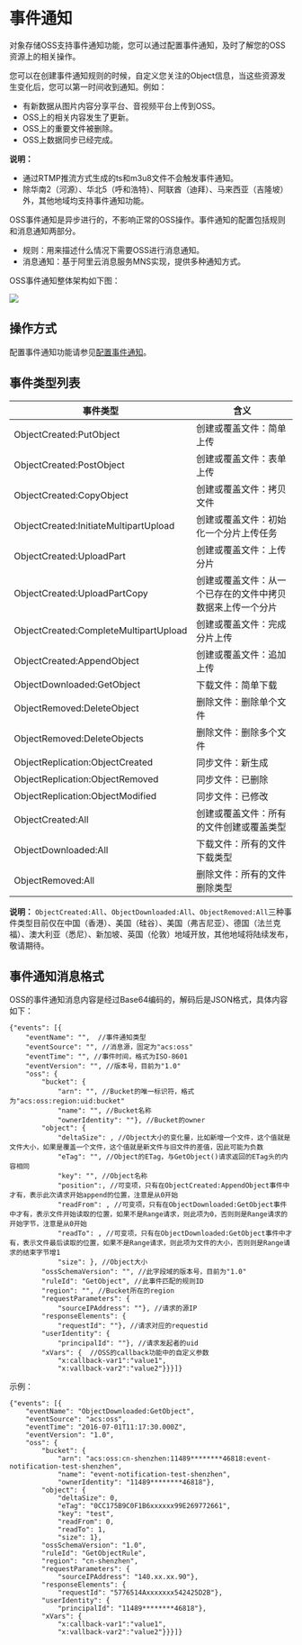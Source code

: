 # 事件通知

对象存储OSS支持事件通知功能，您可以通过配置事件通知，及时了解您的OSS资源上的相关操作。

您可以在创建事件通知规则的时候，自定义您关注的Object信息，当这些资源发生变化后，您可以第一时间收到通知。例如：

-   有新数据从图片内容分享平台、音视频平台上传到OSS。
-   OSS上的相关内容发生了更新。
-   OSS上的重要文件被删除。
-   OSS上数据同步已经完成。

**说明：**

-   通过RTMP推流方式生成的ts和m3u8文件不会触发事件通知。
-   除华南2（河源）、华北5（呼和浩特）、阿联酋（迪拜）、马来西亚（吉隆坡）外，其他地域均支持事件通知功能。

OSS事件通知是异步进行的，不影响正常的OSS操作。事件通知的配置包括规则和消息通知两部分。

-   规则：用来描述什么情况下需要OSS进行消息通知。
-   消息通知：基于阿里云消息服务MNS实现，提供多种通知方式。

OSS事件通知整体架构如下图：

![](https://static-aliyun-doc.oss-cn-hangzhou.aliyuncs.com/assets/img/zh-CN/5947559951/p1523.png)

## 操作方式

配置事件通知功能请参见[配置事件通知](/cn.zh-CN/控制台用户指南/存储空间管理/基础设置/配置事件通知.md)。

## 事件类型列表

|事件类型|含义|
|----|--|
|ObjectCreated:PutObject|创建或覆盖文件：简单上传|
|ObjectCreated:PostObject|创建或覆盖文件：表单上传|
|ObjectCreated:CopyObject|创建或覆盖文件：拷贝文件|
|ObjectCreated:InitiateMultipartUpload|创建或覆盖文件：初始化一个分片上传任务|
|ObjectCreated:UploadPart|创建或覆盖文件：上传分片|
|ObjectCreated:UploadPartCopy|创建或覆盖文件：从一个已存在的文件中拷贝数据来上传一个分片|
|ObjectCreated:CompleteMultipartUpload|创建或覆盖文件：完成分片上传|
|ObjectCreated:AppendObject|创建或覆盖文件：追加上传|
|ObjectDownloaded:GetObject|下载文件：简单下载|
|ObjectRemoved:DeleteObject|删除文件：删除单个文件|
|ObjectRemoved:DeleteObjects|删除文件：删除多个文件|
|ObjectReplication:ObjectCreated|同步文件：新生成|
|ObjectReplication:ObjectRemoved|同步文件：已删除|
|ObjectReplication:ObjectModified|同步文件：已修改|
|ObjectCreated:All|创建或覆盖文件：所有的文件创建或覆盖类型|
|ObjectDownloaded:All|下载文件：所有的文件下载类型|
|ObjectRemoved:All|删除文件：所有的文件删除类型|

**说明：** `ObjectCreated:All`、`ObjectDownloaded:All`、`ObjectRemoved:All`三种事件类型目前仅在中国（香港）、美国（硅谷）、美国（弗吉尼亚）、德国（法兰克福）、澳大利亚（悉尼）、新加坡、英国（伦敦）地域开放，其他地域将陆续发布，敬请期待。

## 事件通知消息格式

OSS的事件通知消息内容是经过Base64编码的，解码后是JSON格式，具体内容如下：

```
{"events": [{
    "eventName": "",  //事件通知类型
    "eventSource": "", //消息源，固定为"acs:oss"
    "eventTime": "", //事件时间，格式为ISO-8601
    "eventVersion": "", //版本号，目前为"1.0"
    "oss": {
        "bucket": {
            "arn": "", //Bucket的唯一标识符，格式为"acs:oss:region:uid:bucket"
            "name": "", //Bucket名称
            "ownerIdentity": ""}, //Bucket的owner
        "object": {
            "deltaSize": , //Object大小的变化量，比如新增一个文件，这个值就是文件大小，如果是覆盖一个文件，这个值就是新文件与旧文件的差值，因此可能为负数
            "eTag": "", //Object的ETag，与GetObject()请求返回的ETag头的内容相同
            "key": "", //Object名称
            "position":, //可变项，只有在ObjectCreated:AppendObject事件中才有，表示此次请求开始append的位置，注意是从0开始
            "readFrom": , //可变项，只有在ObjectDownloaded:GetObject事件中才有，表示文件开始读取的位置，如果不是Range请求，则此项为0，否则则是Range请求的开始字节，注意是从0开始
            "readTo": , //可变项，只有在ObjectDownloaded:GetObject事件中才有，表示文件最后读取的位置，如果不是Range请求，则此项为文件的大小，否则则是Range请求的结束字节增1
            "size": }, //Object大小
        "ossSchemaVersion": "", //此字段域的版本号，目前为"1.0"
        "ruleId": "GetObject", //此事件匹配的规则ID
        "region": "", //Bucket所在的region
        "requestParameters": {
            "sourceIPAddress": ""}, //请求的源IP
        "responseElements": {
            "requestId": ""}, //请求对应的requestid
        "userIdentity": {
            "principalId": ""}, //请求发起者的uid
        "xVars": {  //OSS的callback功能中的自定义参数
            "x:callback-var1":"value1",
            "x:vallback-var2":"value2"}}}]}
```

示例：

```
{"events": [{
    "eventName": "ObjectDownloaded:GetObject",
    "eventSource": "acs:oss",
    "eventTime": "2016-07-01T11:17:30.000Z",
    "eventVersion": "1.0",
    "oss": {
        "bucket": {
            "arn": "acs:oss:cn-shenzhen:11489********46818:event-notification-test-shenzhen",
            "name": "event-notification-test-shenzhen",
            "ownerIdentity": "11489********46818"},
        "object": {
            "deltaSize": 0,
            "eTag": "0CC175B9C0F1B6xxxxxx99E269772661",
            "key": "test",
            "readFrom": 0,
            "readTo": 1,
            "size": 1},
        "ossSchemaVersion": "1.0",
        "ruleId": "GetObjectRule",
        "region": "cn-shenzhen",
        "requestParameters": {
            "sourceIPAddress": "140.xx.xx.90"},
        "responseElements": {
            "requestId": "5776514Axxxxxxx542425D2B"},
        "userIdentity": {
            "principalId": "11489********46818"},
        "xVars": {
            "x:callback-var1":"value1",
            "x:vallback-var2":"value2"}}}]}
```

